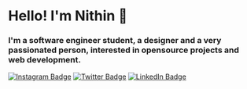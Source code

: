# Hello! I'm Nithin 👋
### I'm a **software engineer student**, a **designer** and a very **passionated person**, interested in opensource projects and web development. 


 [![Instagram Badge](https://img.shields.io/badge/-Instagram-blue?style=flat-square&logo=Instagram&logoColor=white&color=242933&link=https://www.instagram.com/tobirama_senjubtw/)](https://www.instagram.com/tobirama_senjubtw/)
 [![Twitter Badge](https://img.shields.io/badge/-Twitter-1ca0f1?style=flat-square&color=242933&logo=twitter&logoColor=white&link=https://twitter.com/126nithin)](https://twitter.com/126nithin) 
 [![LinkedIn Badge](https://img.shields.io/badge/-Linkedin-1ca0f1?style=flat-square&color=242933&logo=linkedin&logoColor=white&link=https://www.linkedin.com/in/nithin-gannarpu-512282229/)](https://www.linkedin.com/in/nithin-gannarpu-512282229/) 

